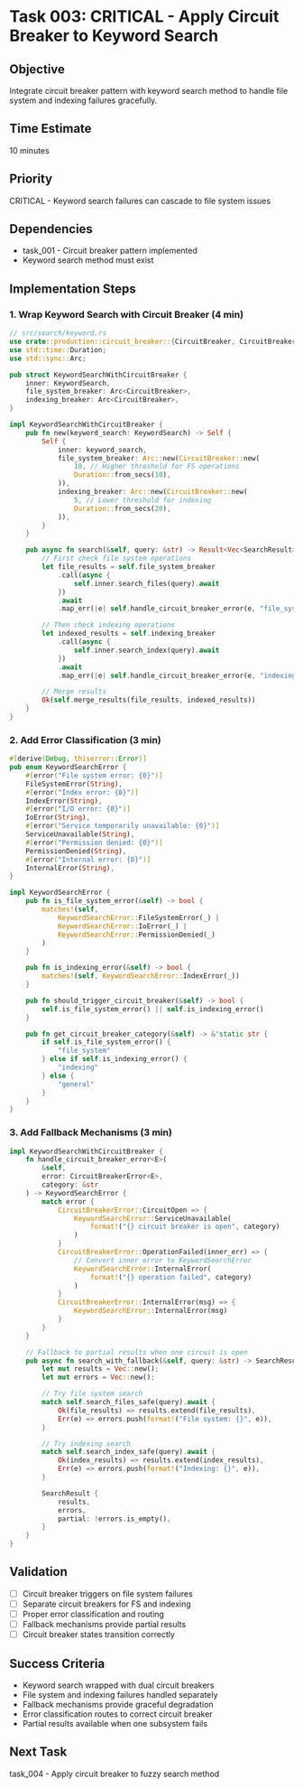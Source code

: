 # Task 003: CRITICAL - Apply Circuit Breaker to Keyword Search

## Objective
Integrate circuit breaker pattern with keyword search method to handle file system and indexing failures gracefully.

## Time Estimate
10 minutes

## Priority
CRITICAL - Keyword search failures can cascade to file system issues

## Dependencies
- task_001 - Circuit breaker pattern implemented
- Keyword search method must exist

## Implementation Steps

### 1. Wrap Keyword Search with Circuit Breaker (4 min)
```rust
// src/search/keyword.rs
use crate::production::circuit_breaker::{CircuitBreaker, CircuitBreakerError};
use std::time::Duration;
use std::sync::Arc;

pub struct KeywordSearchWithCircuitBreaker {
    inner: KeywordSearch,
    file_system_breaker: Arc<CircuitBreaker>,
    indexing_breaker: Arc<CircuitBreaker>,
}

impl KeywordSearchWithCircuitBreaker {
    pub fn new(keyword_search: KeywordSearch) -> Self {
        Self {
            inner: keyword_search,
            file_system_breaker: Arc::new(CircuitBreaker::new(
                10, // Higher threshold for FS operations
                Duration::from_secs(10),
            )),
            indexing_breaker: Arc::new(CircuitBreaker::new(
                5, // Lower threshold for indexing
                Duration::from_secs(20),
            )),
        }
    }

    pub async fn search(&self, query: &str) -> Result<Vec<SearchResult>, KeywordSearchError> {
        // First check file system operations
        let file_results = self.file_system_breaker
            .call(async {
                self.inner.search_files(query).await
            })
            .await
            .map_err(|e| self.handle_circuit_breaker_error(e, "file_system"))?;

        // Then check indexing operations
        let indexed_results = self.indexing_breaker
            .call(async {
                self.inner.search_index(query).await
            })
            .await
            .map_err(|e| self.handle_circuit_breaker_error(e, "indexing"))?;

        // Merge results
        Ok(self.merge_results(file_results, indexed_results))
    }
}
```

### 2. Add Error Classification (3 min)
```rust
#[derive(Debug, thiserror::Error)]
pub enum KeywordSearchError {
    #[error("File system error: {0}")]
    FileSystemError(String),
    #[error("Index error: {0}")]
    IndexError(String),
    #[error("I/O error: {0}")]
    IoError(String),
    #[error("Service temporarily unavailable: {0}")]
    ServiceUnavailable(String),
    #[error("Permission denied: {0}")]
    PermissionDenied(String),
    #[error("Internal error: {0}")]
    InternalError(String),
}

impl KeywordSearchError {
    pub fn is_file_system_error(&self) -> bool {
        matches!(self, 
            KeywordSearchError::FileSystemError(_) |
            KeywordSearchError::IoError(_) |
            KeywordSearchError::PermissionDenied(_)
        )
    }

    pub fn is_indexing_error(&self) -> bool {
        matches!(self, KeywordSearchError::IndexError(_))
    }

    pub fn should_trigger_circuit_breaker(&self) -> bool {
        self.is_file_system_error() || self.is_indexing_error()
    }

    pub fn get_circuit_breaker_category(&self) -> &'static str {
        if self.is_file_system_error() {
            "file_system"
        } else if self.is_indexing_error() {
            "indexing"
        } else {
            "general"
        }
    }
}
```

### 3. Add Fallback Mechanisms (3 min)
```rust
impl KeywordSearchWithCircuitBreaker {
    fn handle_circuit_breaker_error<E>(
        &self, 
        error: CircuitBreakerError<E>, 
        category: &str
    ) -> KeywordSearchError {
        match error {
            CircuitBreakerError::CircuitOpen => {
                KeywordSearchError::ServiceUnavailable(
                    format!("{} circuit breaker is open", category)
                )
            }
            CircuitBreakerError::OperationFailed(inner_err) => {
                // Convert inner error to KeywordSearchError
                KeywordSearchError::InternalError(
                    format!("{} operation failed", category)
                )
            }
            CircuitBreakerError::InternalError(msg) => {
                KeywordSearchError::InternalError(msg)
            }
        }
    }

    // Fallback to partial results when one circuit is open
    pub async fn search_with_fallback(&self, query: &str) -> SearchResult {
        let mut results = Vec::new();
        let mut errors = Vec::new();

        // Try file system search
        match self.search_files_safe(query).await {
            Ok(file_results) => results.extend(file_results),
            Err(e) => errors.push(format!("File system: {}", e)),
        }

        // Try indexing search
        match self.search_index_safe(query).await {
            Ok(index_results) => results.extend(index_results),
            Err(e) => errors.push(format!("Indexing: {}", e)),
        }

        SearchResult {
            results,
            errors,
            partial: !errors.is_empty(),
        }
    }
}
```

## Validation
- [ ] Circuit breaker triggers on file system failures
- [ ] Separate circuit breakers for FS and indexing
- [ ] Proper error classification and routing
- [ ] Fallback mechanisms provide partial results
- [ ] Circuit breaker states transition correctly

## Success Criteria
- Keyword search wrapped with dual circuit breakers
- File system and indexing failures handled separately
- Fallback mechanisms provide graceful degradation
- Error classification routes to correct circuit breaker
- Partial results available when one subsystem fails

## Next Task
task_004 - Apply circuit breaker to fuzzy search method
